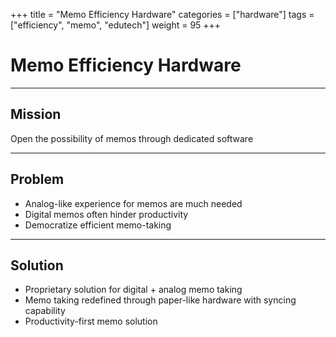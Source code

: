 +++
title = "Memo Efficiency Hardware"
categories = ["hardware"]
tags = ["efficiency", "memo", "edutech"]
weight = 95
+++

# Memo Efficiency Hardware

---

## Mission

Open the possibility of memos through dedicated software

---

## Problem

- Analog-like experience for memos are much needed
- Digital memos often hinder productivity
- Democratize efficient memo-taking

---

## Solution

- Proprietary solution for digital + analog memo taking
- Memo taking redefined through paper-like hardware with syncing capability
- Productivity-first memo solution
